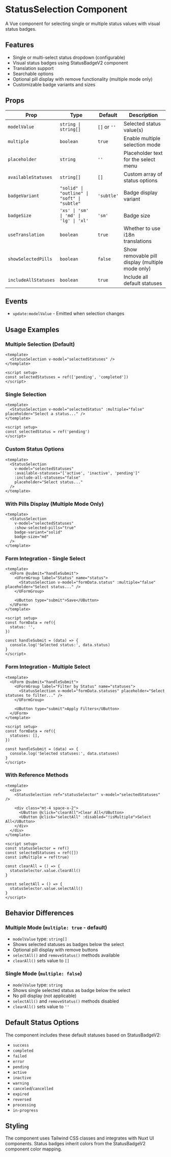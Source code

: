 # StatusSelection Component

A Vue component for selecting single or multiple status values with visual status badges.

## Features

- Single or multi-select status dropdown (configurable)
- Visual status badges using StatusBadgeV2 component
- Translation support
- Searchable options
- Optional pill display with remove functionality (multiple mode only)
- Customizable badge variants and sizes

## Props

| Prop                 | Type                                         | Default      | Description                                      |
| -------------------- | -------------------------------------------- | ------------ | ------------------------------------------------ |
| `modelValue`         | `string \| string[]`                         | `[]` or `''` | Selected status value(s)                         |
| `multiple`           | `boolean`                                    | `true`       | Enable multiple selection mode                   |
| `placeholder`        | `string`                                     | `''`         | Placeholder text for the select menu             |
| `availableStatuses`  | `string[]`                                   | `[]`         | Custom array of status options                   |
| `badgeVariant`       | `"solid" \| "outline" \| "soft" \| "subtle"` | `'subtle'`   | Badge display variant                            |
| `badgeSize`          | `'xs' \| 'sm' \| 'md' \| 'lg' \| 'xl'`       | `'sm'`       | Badge size                                       |
| `useTranslation`     | `boolean`                                    | `true`       | Whether to use i18n translations                 |
| `showSelectedPills`  | `boolean`                                    | `false`      | Show removable pill display (multiple mode only) |
| `includeAllStatuses` | `boolean`                                    | `true`       | Include all default statuses                     |

## Events

- `update:modelValue` - Emitted when selection changes

## Usage Examples

### Multiple Selection (Default)

```vue
<template>
  <StatusSelection v-model="selectedStatuses" />
</template>

<script setup>
const selectedStatuses = ref(['pending', 'completed'])
</script>
```

### Single Selection

```vue
<template>
  <StatusSelection v-model="selectedStatus" :multiple="false" placeholder="Select a status..." />
</template>

<script setup>
const selectedStatus = ref('pending')
</script>
```

### Custom Status Options

```vue
<template>
  <StatusSelection
    v-model="selectedStatuses"
    :available-statuses="['active', 'inactive', 'pending']"
    :include-all-statuses="false"
    placeholder="Select status..."
  />
</template>
```

### With Pills Display (Multiple Mode Only)

```vue
<template>
  <StatusSelection
    v-model="selectedStatuses"
    :show-selected-pills="true"
    badge-variant="solid"
    badge-size="md"
  />
</template>
```

### Form Integration - Single Select

```vue
<template>
  <UForm @submit="handleSubmit">
    <UFormGroup label="Status" name="status">
      <StatusSelection v-model="formData.status" :multiple="false" placeholder="Select status..." />
    </UFormGroup>

    <UButton type="submit">Save</UButton>
  </UForm>
</template>

<script setup>
const formData = ref({
  status: '',
})

const handleSubmit = (data) => {
  console.log('Selected status:', data.status)
}
</script>
```

### Form Integration - Multiple Select

```vue
<template>
  <UForm @submit="handleSubmit">
    <UFormGroup label="Filter by Status" name="statuses">
      <StatusSelection v-model="formData.statuses" placeholder="Select statuses to filter..." />
    </UFormGroup>

    <UButton type="submit">Apply Filters</UButton>
  </UForm>
</template>

<script setup>
const formData = ref({
  statuses: [],
})

const handleSubmit = (data) => {
  console.log('Selected statuses:', data.statuses)
}
</script>
```

### With Reference Methods

```vue
<template>
  <div>
    <StatusSelection ref="statusSelector" v-model="selectedStatuses" />

    <div class="mt-4 space-x-2">
      <UButton @click="clearAll">Clear All</UButton>
      <UButton @click="selectAll" :disabled="!isMultiple">Select All</UButton>
    </div>
  </div>
</template>

<script setup>
const statusSelector = ref()
const selectedStatuses = ref([])
const isMultiple = ref(true)

const clearAll = () => {
  statusSelector.value.clearAll()
}

const selectAll = () => {
  statusSelector.value.selectAll()
}
</script>
```

## Behavior Differences

### Multiple Mode (`multiple: true` - default)

- `modelValue` type: `string[]`
- Shows selected statuses as badges below the select
- Optional pill display with remove buttons
- `selectAll()` and `removeStatus()` methods available
- `clearAll()` sets value to `[]`

### Single Mode (`multiple: false`)

- `modelValue` type: `string`
- Shows single selected status as badge below the select
- No pill display (not applicable)
- `selectAll()` and `removeStatus()` methods disabled
- `clearAll()` sets value to `''`

## Default Status Options

The component includes these default statuses based on StatusBadgeV2:

- `success`
- `completed`
- `failed`
- `error`
- `pending`
- `active`
- `inactive`
- `warning`
- `canceled`/`cancelled`
- `expired`
- `reversed`
- `processing`
- `in-progress`

## Styling

The component uses Tailwind CSS classes and integrates with Nuxt UI components. Status badges inherit colors from the StatusBadgeV2 component color mapping.
